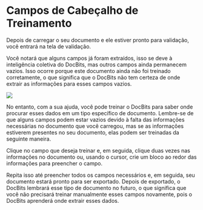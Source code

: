 # Campos de Cabeçalho de Treinamento

Depois de carregar o seu documento e ele estiver pronto para validação, você entrará na tela de validação.

Você notará que alguns campos já foram extraídos, isso se deve à inteligência coletiva do DocBits, mas outros campos ainda permanecem vazios. Isso ocorre porque este documento ainda não foi treinado corretamente, o que significa que o DocBits não tem certeza de onde extrair as informações para esses campos vazios.

&#x20;![](https://lh7-us.googleusercontent.com/4xwqOa-brYegZ-5GiX0CCXbZ3KpHK0DqafFukBiCHVodWKzIOpQ8zg6J\_QoEUddQQDwq7loGEBlN87kuXZph3\_tmX8kzqMd5pFy9deUQvEfY7zxXWULbMn\_SKas9K1Wb3R6-FX0dm3BToyWNYOv4WE4)

No entanto, com a sua ajuda, você pode treinar o DocBits para saber onde procurar esses dados em um tipo específico de documento. Lembre-se de que alguns campos podem estar vazios devido à falta das informações necessárias no documento que você carregou, mas se as informações estiverem presentes no seu documento, elas podem ser treinadas da seguinte maneira.

Clique no campo que deseja treinar e, em seguida, clique duas vezes nas informações no documento ou, usando o cursor, crie um bloco ao redor das informações para preencher o campo.

Repita isso até preencher todos os campos necessários e, em seguida, seu documento estará pronto para ser exportado. Depois de exportado, o DocBits lembrará esse tipo de documento no futuro, o que significa que você não precisará treinar manualmente esses campos novamente, pois o DocBits aprenderá onde extrair esses dados.
